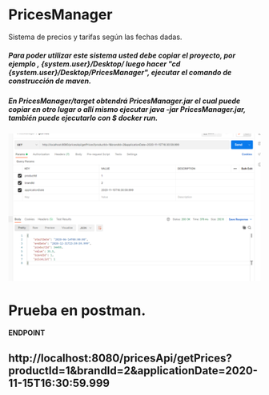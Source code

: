 # PricesManager
Sistema de precios y tarifas según las fechas dadas.

##### Para poder utilizar este sistema usted debe copiar el proyecto, por ejemplo , {system.user}/Desktop/ luego hacer "cd  {system.user}/Desktop/PricesManager", ejecutar el comando de construcción de maven.
##### En PricesManager/target obtendrá PricesManager.jar el cual puede copiar en otro lugar o allí mismo ejecutar java -jar PricesManager.jar, también puede ejecutarlo con $ docker run.

![img.png](img.png)

# Prueba en postman.

#### ENDPOINT
## http://localhost:8080/pricesApi/getPrices?productId=1&brandId=2&applicationDate=2020-11-15T16:30:59.999